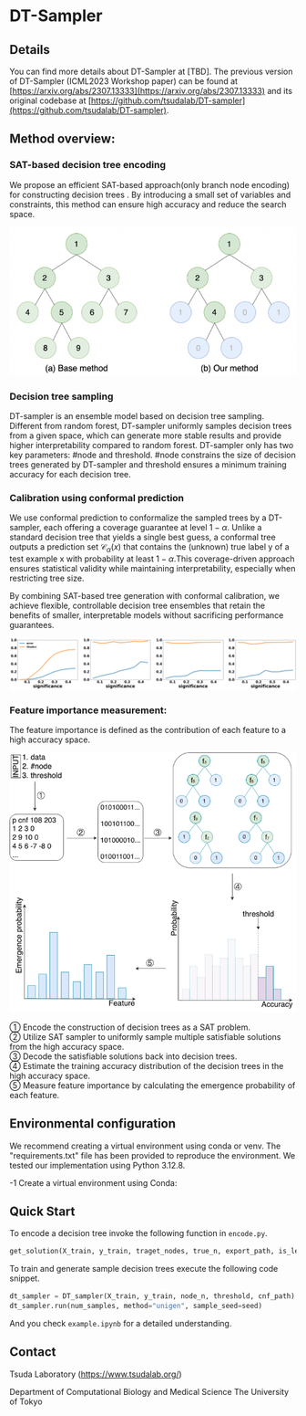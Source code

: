 # DT-Sampler

  
## Details
You can find more details about DT-Sampler at [TBD]. The previous version of DT-Sampler (ICML2023 Workshop paper) can be found at [https://arxiv.org/abs/2307.13333](https://arxiv.org/abs/2307.13333) and its original codebase at [https://github.com/tsudalab/DT-sampler](https://github.com/tsudalab/DT-sampler).

## Method overview:

### SAT-based decision tree encoding
We propose an efficient SAT-based approach(only branch node encoding) for constructing decision trees . By introducing a small set of variables and constraints, this method can ensure high accuracy and reduce the search space.

![nodes](img/branch.png)


### Decision tree sampling
DT-sampler is an ensemble model based on decision tree sampling. Different from random forest, DT-sampler uniformly samples decision trees from a given space, which can generate more stable results and provide higher interpretability compared to random forest. DT-sampler only has two key parameters: #node and threshold. #node constrains the size of decision trees generated by DT-sampler and threshold ensures a minimum training accuracy for each decision tree.


### Calibration using conformal prediction

We use conformal prediction to conformalize the sampled trees by a DT-sampler, each offering a coverage guarantee at level   $1-\alpha$. Unlike a standard decision tree that yields a single best guess, a conformal tree outputs a prediction set $\mathcal{C}_{\alpha}(x)$ that contains the (unknown) true label y of a test example x with probability at least $1-\alpha$.This coverage-driven approach ensures statistical validity while maintaining interpretability, especially when restricting tree size. 

By combining SAT-based tree generation with conformal calibration, we achieve flexible, controllable decision tree ensembles that retain the benefits of smaller, interpretable models without sacrificing performance guarantees.

![prediction](img/pred.png)

### Feature importance measurement:

The feature importance is defined as the contribution of each feature to a high accuracy space.

![workflow](img/workflow.png)

① Encode the construction of decision trees as a SAT problem. \
② Utilize SAT sampler to uniformly sample multiple satisfiable solutions from the high accuracy space.\
③ Decode the satisfiable solutions back into decision trees.\
④ Estimate the training accuracy distribution of the decision trees in the high accuracy space.\
⑤ Measure feature importance by calculating the emergence probability  of each feature.

## Environmental configuration
We recommend creating a virtual environment using conda or venv. The "requirements.txt" file 
has been provided to reproduce the environment. We tested our implementation using 
Python 3.12.8.

-1 Create a virtual environment using Conda:

## Quick Start
To encode a decision tree invoke the following function in `encode.py`.  

```python
get_solution(X_train, y_train, traget_nodes, true_n, export_path, is_leaf_sampling=True)
```

To train and generate sample decision trees execute the following code snippet.

```python
dt_sampler = DT_sampler(X_train, y_train, node_n, threshold, cnf_path)
dt_sampler.run(num_samples, method="unigen", sample_seed=seed)
```

And you check `example.ipynb` for a detailed understanding.

## Contact
Tsuda Laboratory (https://www.tsudalab.org/)

Department of Computational Biology and Medical Science
The University of Tokyo
